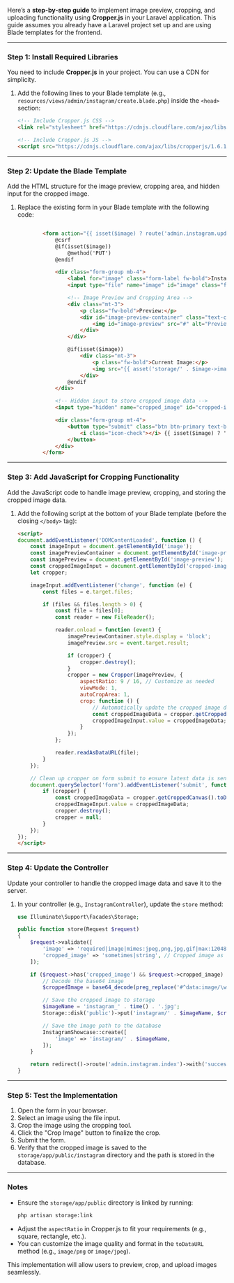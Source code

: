 Here’s a **step-by-step guide** to implement image preview, cropping, and uploading functionality using **Cropper.js** in your Laravel application. This guide assumes you already have a Laravel project set up and are using Blade templates for the frontend.

---

### Step 1: Install Required Libraries
You need to include **Cropper.js** in your project. You can use a CDN for simplicity.

1. Add the following lines to your Blade template (e.g., `resources/views/admin/instagram/create.blade.php`) inside the `<head>` section:

    ```html
    <!-- Include Cropper.js CSS -->
    <link rel="stylesheet" href="https://cdnjs.cloudflare.com/ajax/libs/cropperjs/1.6.1/cropper.min.css" integrity="sha512-hvNR0F/e2J7zPPfLC9auFe3/SE0yG4aJCOd/qxew74NN7eyiSKjr7xJJMu1Jy2wf7FXITpWS1E/RY8yzuXN7VA==" crossorigin="anonymous" referrerpolicy="no-referrer" />

    <!-- Include Cropper.js JS -->
    <script src="https://cdnjs.cloudflare.com/ajax/libs/cropperjs/1.6.1/cropper.min.js" integrity="sha512-9KkIqdfN7ipEW6B6k+Aq20PV31bjODg4AA52W+tYtAE0jE0kMx49bjJ3FgvS56wzmyfMUHbQ4Km2b7l9+Y/+Eg==" crossorigin="anonymous" referrerpolicy="no-referrer"></script>
    ```

---

### Step 2: Update the Blade Template
Add the HTML structure for the image preview, cropping area, and hidden input for the cropped image.

1. Replace the existing form in your Blade template with the following code:

    ```html
    
            <form action="{{ isset($image) ? route('admin.instagram.update', $image->id) : route('admin.instagram.store') }}" method="POST" enctype="multipart/form-data">
                @csrf
                @if(isset($image))
                    @method('PUT')
                @endif

                <div class="form-group mb-4">
                    <label for="image" class="form-label fw-bold">Instagram Image</label>
                    <input type="file" name="image" id="image" class="form-control" accept="image/*" {{ isset($image) ? '' : 'required' }}>

                    <!-- Image Preview and Cropping Area -->
                    <div class="mt-3">
                        <p class="fw-bold">Preview:</p>
                        <div id="image-preview-container" class="text-center" style="display: none;">
                            <img id="image-preview" src="#" alt="Preview" class="img-fluid rounded shadow-sm" style="max-height: 300px;">
                        </div>
                    </div>

                    @if(isset($image))
                        <div class="mt-3">
                            <p class="fw-bold">Current Image:</p>
                            <img src="{{ asset('storage/' . $image->image) }}" alt="Current Image" class="img-thumbnail" width="150">
                        </div>
                    @endif
                </div>

                <!-- Hidden input to store cropped image data -->
                <input type="hidden" name="cropped_image" id="cropped-image">

                <div class="form-group mt-4">
                    <button type="submit" class="btn btn-primary text-bold">
                        <i class="icon-check"></i> {{ isset($image) ? 'Update Image' : 'Add Image' }}
                    </button>
                </div>
            </form>
    ```

---

### Step 3: Add JavaScript for Cropping Functionality
Add the JavaScript code to handle image preview, cropping, and storing the cropped image data.

1. Add the following script at the bottom of your Blade template (before the closing `</body>` tag):

    ```html
    <script>
    document.addEventListener('DOMContentLoaded', function () {
        const imageInput = document.getElementById('image');
        const imagePreviewContainer = document.getElementById('image-preview-container');
        const imagePreview = document.getElementById('image-preview');
        const croppedImageInput = document.getElementById('cropped-image');
        let cropper;

        imageInput.addEventListener('change', function (e) {
            const files = e.target.files;

            if (files && files.length > 0) {
                const file = files[0];
                const reader = new FileReader();

                reader.onload = function (event) {
                    imagePreviewContainer.style.display = 'block';
                    imagePreview.src = event.target.result;

                    if (cropper) {
                        cropper.destroy();
                    }
                    cropper = new Cropper(imagePreview, {
                        aspectRatio: 9 / 16, // Customize as needed
                        viewMode: 1,
                        autoCropArea: 1,
                        crop: function () {
                            // Automatically update the cropped image data when the crop box changes
                            const croppedImageData = cropper.getCroppedCanvas().toDataURL('image/jpeg');
                            croppedImageInput.value = croppedImageData;
                        }
                    });
                };

                reader.readAsDataURL(file);
            }
        });

        // Clean up cropper on form submit to ensure latest data is sent
        document.querySelector('form').addEventListener('submit', function () {
            if (cropper) {
                const croppedImageData = cropper.getCroppedCanvas().toDataURL('image/jpeg');
                croppedImageInput.value = croppedImageData;
                cropper.destroy();
                cropper = null;
            }
        });
    });
    </script>
    ```

---

### Step 4: Update the Controller
Update your controller to handle the cropped image data and save it to the server.

1. In your controller (e.g., `InstagramController`), update the `store` method:

    ```php
    use Illuminate\Support\Facades\Storage;

    public function store(Request $request)
    {
        $request->validate([
            'image' => 'required|image|mimes:jpeg,png,jpg,gif|max:12048',
            'cropped_image' => 'sometimes|string', // Cropped image as base64
        ]);
    
        if ($request->has('cropped_image') && $request->cropped_image) {
            // Decode the base64 image
            $croppedImage = base64_decode(preg_replace('#^data:image/\w+;base64,#i', '', $request->cropped_image));
    
            // Save the cropped image to storage
            $imageName = 'instagram_' . time() . '.jpg';
            Storage::disk('public')->put('instagram/' . $imageName, $croppedImage);
    
            // Save the image path to the database
            InstagramShowcase::create([
                'image' => 'instagram/' . $imageName,
            ]);
        }
    
        return redirect()->route('admin.instagram.index')->with('success', 'Image uploaded successfully.');
    }
    ```

---

### Step 5: Test the Implementation
1. Open the form in your browser.
2. Select an image using the file input.
3. Crop the image using the cropping tool.
4. Click the "Crop Image" button to finalize the crop.
5. Submit the form.
6. Verify that the cropped image is saved to the `storage/app/public/instagram` directory and the path is stored in the database.

---

### Notes
- Ensure the `storage/app/public` directory is linked by running:
  ```bash
  php artisan storage:link
  ```
- Adjust the `aspectRatio` in Cropper.js to fit your requirements (e.g., square, rectangle, etc.).
- You can customize the image quality and format in the `toDataURL` method (e.g., `image/png` or `image/jpeg`).

This implementation will allow users to preview, crop, and upload images seamlessly.
